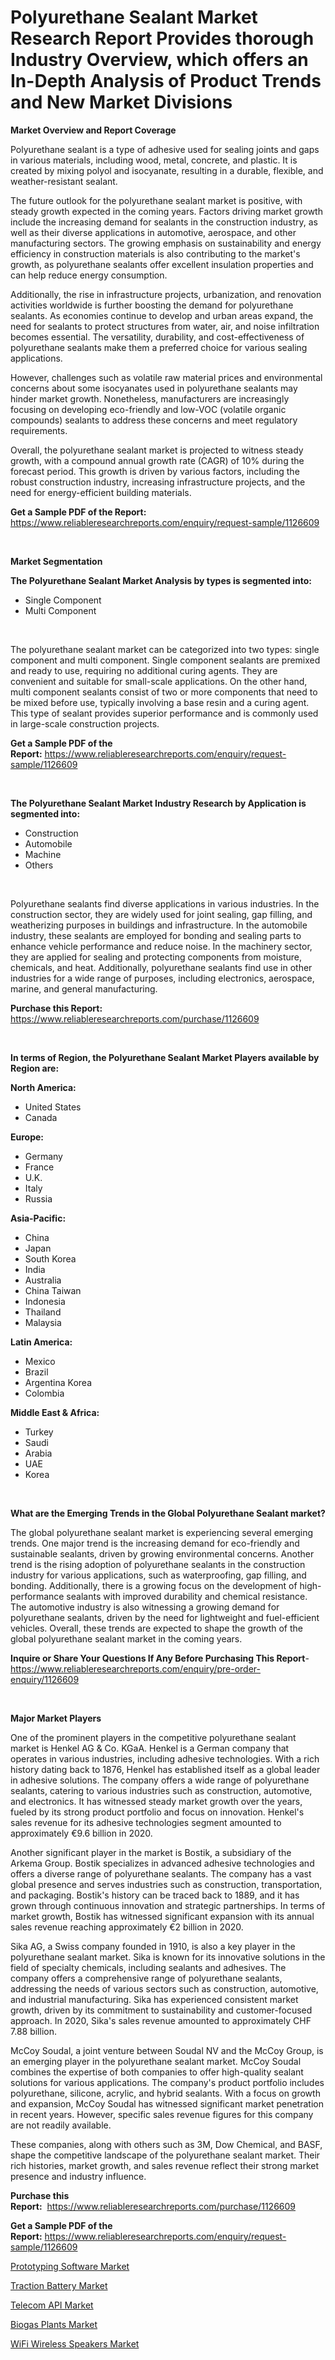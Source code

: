 <p><h1>Polyurethane Sealant Market Research Report Provides thorough Industry Overview, which offers an In-Depth Analysis of Product Trends and New Market Divisions</h1></p><p><strong>Market Overview and Report Coverage</strong></p>
<p><p>Polyurethane sealant is a type of adhesive used for sealing joints and gaps in various materials, including wood, metal, concrete, and plastic. It is created by mixing polyol and isocyanate, resulting in a durable, flexible, and weather-resistant sealant.</p><p>The future outlook for the polyurethane sealant market is positive, with steady growth expected in the coming years. Factors driving market growth include the increasing demand for sealants in the construction industry, as well as their diverse applications in automotive, aerospace, and other manufacturing sectors. The growing emphasis on sustainability and energy efficiency in construction materials is also contributing to the market's growth, as polyurethane sealants offer excellent insulation properties and can help reduce energy consumption.</p><p>Additionally, the rise in infrastructure projects, urbanization, and renovation activities worldwide is further boosting the demand for polyurethane sealants. As economies continue to develop and urban areas expand, the need for sealants to protect structures from water, air, and noise infiltration becomes essential. The versatility, durability, and cost-effectiveness of polyurethane sealants make them a preferred choice for various sealing applications.</p><p>However, challenges such as volatile raw material prices and environmental concerns about some isocyanates used in polyurethane sealants may hinder market growth. Nonetheless, manufacturers are increasingly focusing on developing eco-friendly and low-VOC (volatile organic compounds) sealants to address these concerns and meet regulatory requirements.</p><p>Overall, the polyurethane sealant market is projected to witness steady growth, with a compound annual growth rate (CAGR) of 10% during the forecast period. This growth is driven by various factors, including the robust construction industry, increasing infrastructure projects, and the need for energy-efficient building materials.</p></p>
<p><strong>Get a Sample PDF of the Report:</strong> <a href="https://www.reliableresearchreports.com/enquiry/request-sample/1126609">https://www.reliableresearchreports.com/enquiry/request-sample/1126609</a></p>
<p>&nbsp;</p>
<p><strong>Market Segmentation</strong></p>
<p><strong>The Polyurethane Sealant Market Analysis by types is segmented into:</strong></p>
<p><ul><li>Single Component</li><li>Multi Component</li></ul></p>
<p>&nbsp;</p>
<p><p>The polyurethane sealant market can be categorized into two types: single component and multi component. Single component sealants are premixed and ready to use, requiring no additional curing agents. They are convenient and suitable for small-scale applications. On the other hand, multi component sealants consist of two or more components that need to be mixed before use, typically involving a base resin and a curing agent. This type of sealant provides superior performance and is commonly used in large-scale construction projects.</p></p>
<p><strong>Get a Sample PDF of the Report:</strong>&nbsp;<a href="https://www.reliableresearchreports.com/enquiry/request-sample/1126609">https://www.reliableresearchreports.com/enquiry/request-sample/1126609</a></p>
<p>&nbsp;</p>
<p><strong>The Polyurethane Sealant Market Industry Research by Application is segmented into:</strong></p>
<p><ul><li>Construction</li><li>Automobile</li><li>Machine</li><li>Others</li></ul></p>
<p>&nbsp;</p>
<p><p>Polyurethane sealants find diverse applications in various industries. In the construction sector, they are widely used for joint sealing, gap filling, and weatherizing purposes in buildings and infrastructure. In the automobile industry, these sealants are employed for bonding and sealing parts to enhance vehicle performance and reduce noise. In the machinery sector, they are applied for sealing and protecting components from moisture, chemicals, and heat. Additionally, polyurethane sealants find use in other industries for a wide range of purposes, including electronics, aerospace, marine, and general manufacturing.</p></p>
<p><strong>Purchase this Report:</strong>&nbsp; <a href="https://www.reliableresearchreports.com/purchase/1126609">https://www.reliableresearchreports.com/purchase/1126609</a></p>
<p>&nbsp;</p>
<p><strong>In terms of Region, the Polyurethane Sealant Market Players available by Region are:</strong></p>
<p>
    <p> <strong> North America: </strong>
        <ul>
            <li>United States</li>
            <li>Canada</li>
        </ul>
        </p> 
    <p> <strong> Europe: </strong>
        <ul>
            <li>Germany</li>
            <li>France</li>
            <li>U.K.</li>
            <li>Italy</li>
            <li>Russia</li>
        </ul>
        </p> 
    <p> <strong> Asia-Pacific: </strong>
        <ul>
            <li>China</li>
            <li>Japan</li>
            <li>South Korea</li>
            <li>India</li>
            <li>Australia</li>
            <li>China Taiwan</li>
            <li>Indonesia</li>
            <li>Thailand</li>
            <li>Malaysia</li>
        </ul>
        </p> 
    <p> <strong> Latin America: </strong>
        <ul>
            <li>Mexico</li>
            <li>Brazil</li>
            <li>Argentina Korea</li>
            <li>Colombia</li>
        </ul>
        </p> 
    <p> <strong> Middle East & Africa: </strong>
        <ul>
            <li>Turkey</li>
            <li>Saudi</li>
            <li>Arabia</li>
            <li>UAE</li>
            <li>Korea</li>
        </ul>
    </p>
    </p>
<p>&nbsp;</p>
<p><strong>What are the Emerging Trends in the Global Polyurethane Sealant market?</strong></p>
<p><p>The global polyurethane sealant market is experiencing several emerging trends. One major trend is the increasing demand for eco-friendly and sustainable sealants, driven by growing environmental concerns. Another trend is the rising adoption of polyurethane sealants in the construction industry for various applications, such as waterproofing, gap filling, and bonding. Additionally, there is a growing focus on the development of high-performance sealants with improved durability and chemical resistance. The automotive industry is also witnessing a growing demand for polyurethane sealants, driven by the need for lightweight and fuel-efficient vehicles. Overall, these trends are expected to shape the growth of the global polyurethane sealant market in the coming years.</p></p>
<p><strong>Inquire or Share Your Questions If Any Before Purchasing This Report</strong>- <a href="https://www.reliableresearchreports.com/enquiry/pre-order-enquiry/1126609">https://www.reliableresearchreports.com/enquiry/pre-order-enquiry/1126609</a></p>
<p>&nbsp;</p>
<p><strong>Major Market Players</strong></p>
<p><p>One of the prominent players in the competitive polyurethane sealant market is Henkel AG & Co. KGaA. Henkel is a German company that operates in various industries, including adhesive technologies. With a rich history dating back to 1876, Henkel has established itself as a global leader in adhesive solutions. The company offers a wide range of polyurethane sealants, catering to various industries such as construction, automotive, and electronics. It has witnessed steady market growth over the years, fueled by its strong product portfolio and focus on innovation. Henkel's sales revenue for its adhesive technologies segment amounted to approximately €9.6 billion in 2020.</p><p>Another significant player in the market is Bostik, a subsidiary of the Arkema Group. Bostik specializes in advanced adhesive technologies and offers a diverse range of polyurethane sealants. The company has a vast global presence and serves industries such as construction, transportation, and packaging. Bostik's history can be traced back to 1889, and it has grown through continuous innovation and strategic partnerships. In terms of market growth, Bostik has witnessed significant expansion with its annual sales revenue reaching approximately €2 billion in 2020.</p><p>Sika AG, a Swiss company founded in 1910, is also a key player in the polyurethane sealant market. Sika is known for its innovative solutions in the field of specialty chemicals, including sealants and adhesives. The company offers a comprehensive range of polyurethane sealants, addressing the needs of various sectors such as construction, automotive, and industrial manufacturing. Sika has experienced consistent market growth, driven by its commitment to sustainability and customer-focused approach. In 2020, Sika's sales revenue amounted to approximately CHF 7.88 billion.</p><p>McCoy Soudal, a joint venture between Soudal NV and the McCoy Group, is an emerging player in the polyurethane sealant market. McCoy Soudal combines the expertise of both companies to offer high-quality sealant solutions for various applications. The company's product portfolio includes polyurethane, silicone, acrylic, and hybrid sealants. With a focus on growth and expansion, McCoy Soudal has witnessed significant market penetration in recent years. However, specific sales revenue figures for this company are not readily available.</p><p>These companies, along with others such as 3M, Dow Chemical, and BASF, shape the competitive landscape of the polyurethane sealant market. Their rich histories, market growth, and sales revenue reflect their strong market presence and industry influence.</p></p>
<p><strong>Purchase this Report:</strong>&nbsp;&nbsp;<a href="https://www.reliableresearchreports.com/purchase/1126609">https://www.reliableresearchreports.com/purchase/1126609</a></p>
<p></p>
<p><strong>Get a Sample PDF of the Report:</strong>&nbsp;<a href="https://www.reliableresearchreports.com/enquiry/request-sample/1126609">https://www.reliableresearchreports.com/enquiry/request-sample/1126609</a></p>
<p><p><a href="https://medium.com/@frankpeters35/prototyping-software-market-report-reveals-the-latest-trends-and-growth-opportunities-of-this-119858592355">Prototyping Software Market</a></p><p><a href="https://medium.com/@daishawolff/traction-battery-market-research-report-its-history-and-forecast-2023-to-2030-43b1f44d3d48">Traction Battery Market</a></p><p><a href="https://medium.com/@josephweaver29/telecom-api-market-comprehensive-assessment-by-type-application-and-geography-7fb704da2294">Telecom API Market</a></p><p><a href="https://medium.com/@wilmaheaney/biogas-plants-market-size-market-outlook-and-market-forecast-2023-to-2030-1cac90adf908">Biogas Plants Market</a></p><p><a href="https://medium.com/@ryansai15420/wifi-wireless-speakers-market-outlook-industry-overview-and-forecast-2023-to-2030-3e15d9792059">WiFi Wireless Speakers Market</a></p></p>